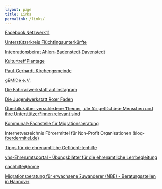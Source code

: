 ```yaml
---
layout: page
title: Links
permalink: /links/
---
```


 
<a href="https://www.facebook.com/groups/817068805077954" target="_blank">Facebook Netzwerk11</a>

<a href="https://uf-hannover.net/" target="_blank">Unterstützerkreis Flüchtlingsunterkünfte</a>

<a href="https://www.hannover.de/Leben-in-der-Region-Hannover/B%C3%BCrger-Service/Stadtbezirksportale-Hannover/Stadtbezirk-Ahlem-Badenstedt-Davenstedt/Den-Stadtbezirk-mitgestalten/Gremien-im-Stadtbezirk/Integrationsbeirat-Ahlem-Badenstedt-Davenstedt#" target="_blank">Integrationsbeirat Ahlem-Badenstedt-Davenstedt</a>

<a href="https://kulturtreff-plantage.de/" target="_blank">Kulturtreff Plantage</a>

<a href="https://paul-gerhardt-kirche.de/index.html" target="_blank">Paul-Gerhardt-Kirchengemeinde</a>

<a href="https://gemide.org/" target="_blank">gEMiDe e. V.</a>

<a href="https://www.instagram.com/selbsthilfefahrradwerkstatt/" target="_blank">Die Fahrradwerkstatt auf Instagram</a>

<a href="https://www.roter-faden.eu/" target="_blank">Die Jugendwerkstatt Roter Faden</a>  

<a href="https://basiswissen.asyl.net/start" target="_blank">Überblick über verschiedene Themen, die für geflüchtete Menschen und ihre Unterstützer*innen relevant sind</a>  

<a href="https://integreat.app/hannover/de/beh%C3%B6rden-beratung-und-leistungen/beratungstellen/kommunale-fachstelle-f%C3%BCr-migrationsberatung" target="_blank">Kommunale Fachstelle für Migrationsberatung</a>

<a href="https://blog-foerdermittel.de/internetverzeichnis/" target="_blank">Internetverzeichnis Fördermittel für Non-Profit Organisationen (blog-foerdermittel.de)</a>

<a href="https://www.caritas.de/spendeundengagement/engagieren/ehrenamt/fluechtlinge/engagement-ratgeber" target="_blank">Tipps für die ehrenamtliche  Geflüchtetenhilfe</a>

<a href="https://vhs-ehrenamtsportal.de/lernmaterialien/sprachmodule" target="_blank">vhs-Ehrenamtsportal - Übungsblätter für die ehrenamtliche Lernbegleitung</a>

<a href="https://nachhilfe-at.de/" target="_blank">nachhilfe@home</a>

<a href="https://www.hannover.de/Testbereich-online/Region-Hannover/Tests-AL-%E2%80%93-Testbereich-online/Gastzugang/Deutsch-lernen/Wo-bekomme-ich-Beratung/Angebote-f%C3%BCr-Migrant*innen" target="_blank">Migrationsberatung für erwachsene Zuwanderer (MBE) - Beratungsstellen in Hannover</a>
